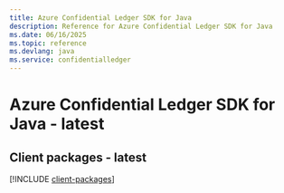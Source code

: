 ```yaml
---
title: Azure Confidential Ledger SDK for Java
description: Reference for Azure Confidential Ledger SDK for Java
ms.date: 06/16/2025
ms.topic: reference
ms.devlang: java
ms.service: confidentialledger
---
```

# Azure Confidential Ledger SDK for Java - latest

## Client packages - latest
[!INCLUDE [client-packages](confidential-ledger-client-index.md)]